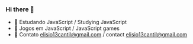 ### Hi there 👋

- 🔭 Estudando JavaScript / Studying JavaScript
- 🌱 Jogos em JavaScript /  JavaScript games
- 👯 Contato elisio13cantil@gmail.com / contact elisio13cantil@gmail.com

